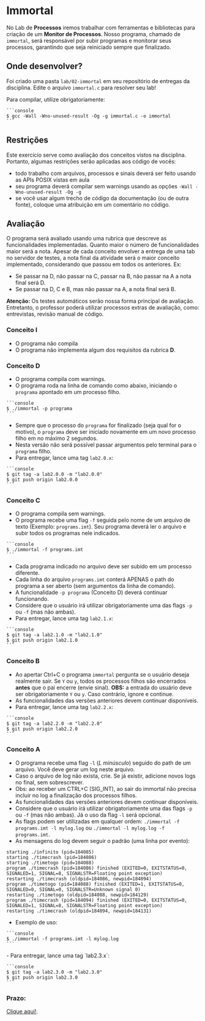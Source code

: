 # Immortal

No Lab de **Processos** iremos trabalhar com ferramentas e bibliotecas para criação de um **Monitor de Processos**. Nosso programa, chamado de  `immortal`, será responsável por subir programas e monitorar seus processos, garantindo que seja reiniciado sempre que finalizado.

## Onde desenvolver?
Foi criado uma pasta `lab/02-immortal` em seu repositório de entregas da disciplina. Edite o arquivo `immortal.c` para resolver seu lab!

Para compilar, utilize obrigatoriamente:
<div class="termy">

    ```console
    $ gcc -Wall -Wno-unused-result -Og -g immortal.c -o immortal
    ```

</div>

## Restrições

Este exercício serve como avaliação dos conceitos vistos na disciplina. Portanto, algumas restrições serão aplicadas aos código de vocês:

- todo trabalho com arquivos, processos e sinais deverá ser feito usando as APIs POSIX vistas em aula
- seu programa deverá compilar sem warnings usando as opções `-Wall -Wno-unused-result -Og -g`
- se você usar algum trecho de código da documentação (ou de outra fonte), coloque uma atribuição em um comentário no código.

## Avaliação

O programa será avaliado usando uma rubrica que descreve as funcionalidades implementadas. Quanto maior o número de funcionalidades maior será a nota. Apesar de cada conceito envolver a entrega de uma tab no servidor de testes, a nota final da atividade será o maior conceito implementado, considerando que passou em todos os anteriores. Ex:
- Se passar na D, não passar na C, passar na B, não passar na A a nota final será D.
- Se passar na D, C e B, mas não passar na A, a nota final será B.

**Atenção:** Os testes automáticos serão nossa forma principal de avaliação. Entretanto, o professor poderá utilizar processos extras de avaliação, como: entrevistas, revisão manual de código.

### Conceito **I**

- O programa não compila
- O programa não implementa algum dos requisitos da rubrica **D**.

### Conceito **D**

- O programa compila com warnings.
- O programa roda na linha de comando como abaixo, iniciando o `programa` apontado em um processo filho.
<div class="termy">

    ```console
    $ ./immortal -p programa
    ```

</div>

- Sempre que o processo do `programa` for finalizado (seja qual for o motivo), o `programa` deve ser iniciado novamente em um novo processo filho em no máximo 2 segundos.
- Nesta versão não será possível passar argumentos pelo terminal para o `programa` filho.
- Para entregar, lance uma tag `lab2.0.x`:
<div class="termy">

    ```console
    $ git tag -a lab2.0.0 -m "lab2.0.0"
    $ git push origin lab2.0.0
    ```

</div>

### Conceito **C**

- O programa compila sem warnings.
- O programa recebe uma flag `-f` seguida pelo nome de um arquivo de texto (Exemplo: `programs.imt`). Seu programa deverá ler o arquivo e subir todos os programas nele indicados.

<div class="termy">

    ```console
    $ ./immortal -f programs.imt
    ```

</div>

- Cada programa indicado no arquivo deve ser subido em um processo diferente.
- Cada linha do arquivo `programs.imt` conterá APENAS o path do programa a ser aberto (sem argumentos da linha de comando).
- A funcionalidade `-p programa` (Conceito D) deverá continuar funcionando.
- Considere que o usuário irá utilizar obrigatoriamente uma das flags `-p` ou `-f` (mas não ambas).
- Para entregar, lance uma tag `lab2.1.x`:
<div class="termy">

    ```console
    $ git tag -a lab2.1.0 -m "lab2.1.0"
    $ git push origin lab2.1.0
    ```

</div>

### **Conceito B**
<!-- - Você deve atualizar a versão C possibilitando indicar no arquivo passado para a flag `-f` (Exemplo: `programs.imt`) argumentos para cada programa a ser monitorado.
- Cada linha do arquivo `programs.imt` conterá o path do programa a ser aberto E seus argumentos da linha de comando. -->
- Ao apertar Ctrl+C o programa `immortal` pergunta se o usuário deseja realmente sair. Se `Y` ou `y`, todos os processos filhos são encerrados **antes** que o pai encerre (envie sinal). **OBS:** a entrada do usuário deve ser obrigatoriamente `Y` ou `y`. Caso contrário, ignore e continue.
- As funcionalidades das versões anteriores devem continuar disponíveis.
- Para entregar, lance uma tag `lab2.2.x`:
<div class="termy">

    ```console
    $ git tag -a lab2.2.0 -m "lab2.2.0"
    $ git push origin lab2.2.0
    ```

</div>

### Conceito **A**

- O programa recebe uma flag `-l` (*L minúsculo*) seguido do path de um arquivo. Você deve gerar um log neste arquivo.
- Caso o arquivo de log não exista, crie. Se já existir, adicione novos logs no final, sem sobrescrever.
- Obs: ao receber um CTRL+C (SIG_INT), ao sair do immortal não precisa incluir no log a finalização dos processos filhos.
- As funcionalidades das versões anteriores devem continuar disponíveis.
- Considere que o usuário irá utilizar obrigatoriamente uma das flags `-p` ou `-f` (mas não ambas). Já o uso da flag `-l` será opcional.
- As flags podem ser utilizadas em qualquer ordem: `./immortal -f programs.imt -l mylog.log` ou `./immortal -l mylog.log -f programs.imt`.
- As mensagens do log devem seguir o padrão (uma linha por evento):
```
starting ./infinito (pid=184085)
starting ./timecrash (pid=184086)
starting ./timetogo (pid=184088)
program ./timecrash (pid=184086) finished (EXITED=0, EXITSTATUS=0, SIGNALED=1, SIGNAL=8, SIGNALSTR=Floating point exception)
restarting ./timecrash (oldpid=184086, newpid=184094)
program ./timetogo (pid=184088) finished (EXITED=1, EXITSTATUS=0, SIGNALED=0, SIGNAL=0, SIGNALSTR=Unknown signal 0)
restarting ./timetogo (oldpid=184088, newpid=184129)
program ./timecrash (pid=184094) finished (EXITED=0, EXITSTATUS=0, SIGNALED=1, SIGNAL=8, SIGNALSTR=Floating point exception)
restarting ./timecrash (oldpid=184094, newpid=184131)
```



- Exemplo de uso:
<div class="termy">

    ```console
    $ ./immortal -f programs.imt -l mylog.log
    ```

</div>
- Para entregar, lance uma tag `lab2.3.x`:
<div class="termy">

    ```console
    $ git tag -a lab2.3.0 -m "lab2.3.0"
    $ git push origin lab2.3.0
    ```

</div>

### Prazo:

[Clique aqui!](../../sobre).
<!-- 
## Gabarito
Para facilitar o desenvolvimento do projeto, fornecemos executáveis que implementam cada versão solicitada nos labs. Eles estão disponíveis no seu repositório de atividades na pasta `lab\02-immortal\tests\util\gabarito\lab2.x.x`.

Confira nas próximas sub-seções exemplos de uso!

## Rubrica D: tag **lab2.0.x**

## Rubrica C: tag **lab2.1.x**

## Rubrica B: tag **lab2.2.x**

## Rubrica A: tag **lab2.3.x**
 -->
